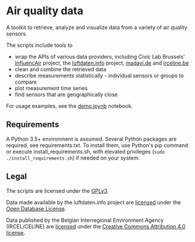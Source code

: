 # Air quality data

A toolkit to retrieve, analyze and visualize data from a variety of air quality
sensors.

The scripts include tools to
* wrap the APIs of various data providers, including Civic Lab Brussels'
[InfluencAir](https://influencair.be/) project, the
[luftdaten.info](https://luftdaten.info/) project,
[madavi.de](https://www.madavi.de/ok-lab-stuttgart/) and
[irceline.be](http://www.irceline.be/en)
* clean and combine the retrieved data
* describe measurements statistically - individual sensors or groups to compare
* plot measurement time series
* find sensors that are geographically close

For usage examples, see the
[demo.ipynb](
https://nbviewer.jupyter.org/gist/dr-1/450c275b1ad2cbf88e9c4325c5d032bc)
notebook.

## Requirements
A Python 3.5+ environment is assumed. Several Python packages are required, see
requirements.txt. To install them, use Python's pip command or execute
install_requirements.sh, with elevated privileges
(`sudo ./install_requirements.sh`) if needed on your system.

## Legal
The scripts are licensed under the
[GPLv3](https://www.gnu.org/licenses/gpl-3.0.html).

Data made available by the luftdaten.info project are
[licensed](https://archive.luftdaten.info/00disclamer.md) under the [Open
Database License](https://opendatacommons.org/licenses/odbl/1.0/).

Data published by the Belgian Interregional Environment Agency (IRCEL/CELINE)
are [licensed](http://www.irceline.be/en/documentation/open-data) under the
[Creative Commons Attribution 4.0
license](https://creativecommons.org/licenses/by/4.0/).